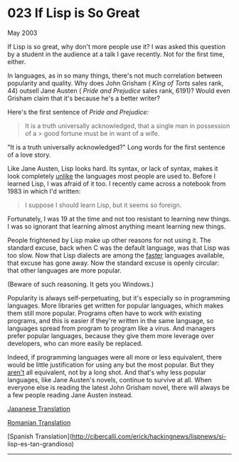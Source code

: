 # 023 If Lisp is So Great


  
 
  
 May 2003   
  
 If Lisp is so great, why don't more people use it? I was asked this question by a student in the audience at a talk I gave recently. Not for the first time, either.   
  
 In languages, as in so many things, there's not much correlation between popularity and quality. Why does John Grisham ( _King of Torts_ sales rank, 44) outsell Jane Austen ( _Pride and Prejudice_ sales rank, 6191)? Would even Grisham claim that it's because he's a better writer?   
  
 Here's the first sentence of _Pride and Prejudice:_   
  
 > It is a truth universally acknowledged, that a single man in possession of a > good fortune must be in want of a wife. 

 "It is a truth universally acknowledged?" Long words for the first sentence of a love story.   
  
 Like Jane Austen, Lisp looks hard. Its syntax, or lack of syntax, makes it look completely [unlike](https://sep.turbifycdn.com/ty/cdn/paulgraham/acl2.lisp?t=1688221954&) the languages most people are used to. Before I learned Lisp, I was afraid of it too. I recently came across a notebook from 1983 in which I'd written: 

 > I suppose I should learn Lisp, but it seems so foreign. 

 Fortunately, I was 19 at the time and not too resistant to learning new things. I was so ignorant that learning almost anything meant learning new things.   
  
 People frightened by Lisp make up other reasons for not using it. The standard excuse, back when C was the default language, was that Lisp was too slow. Now that Lisp dialects are among the [faster](http://shootout.alioth.debian.org/benchmark.php?test=nestedloop&lang=all&sort=cpu) languages available, that excuse has gone away. Now the standard excuse is openly circular: that other languages are more popular.   
  
 (Beware of such reasoning. It gets you Windows.)   
  
 Popularity is always self-perpetuating, but it's especially so in programming languages. More libraries get written for popular languages, which makes them still more popular. Programs often have to work with existing programs, and this is easier if they're written in the same language, so languages spread from program to program like a virus. And managers prefer popular languages, because they give them more leverage over developers, who can more easily be replaced.   
  
 Indeed, if programming languages were all more or less equivalent, there would be little justification for using any but the most popular. But they [aren't](icad.html) all equivalent, not by a long shot. And that's why less popular languages, like Jane Austen's novels, continue to survive at all. When everyone else is reading the latest John Grisham novel, there will always be a few people reading Jane Austen instead.   
  
 
  
 
  
 
  
 [Japanese Translation](http://www.shiro.dreamhost.com/scheme/trans/iflisp-j.html)   
  
 [Romanian Translation](http://ro.goobix.com/pg/iflisp/)   
  
 
  
 [Spanish Translation](http://cibercalli.com/erick/hackingnews/lispnews/si- lisp-es-tan-grandioso)   
  
 
  
 
  
 
  
 
  
 

 
* * *
 

 

